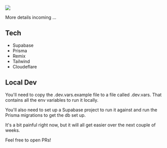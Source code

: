 <img src="https://media.discordapp.net/attachments/1085939013476692068/1086041031570632744/Bildschirmfoto_2023-03-16_um_22.38.48.png?width=2040&height=1318">

More details incoming ...

## Tech

- Supabase
- Prisma
- Remix
- Tailwind
- Cloudeflare

## Local Dev

You'll need to copy the .dev.vars.example file to a file called .dev.vars. That contains all the env variables to run it locally.

You'll also need to set up a Supabase project to run it against and run the Prisma migrations to get the db set up.

It's a bit painful right now, but it will all get easier over the next couple of weeks.

Feel free to open PRs!
